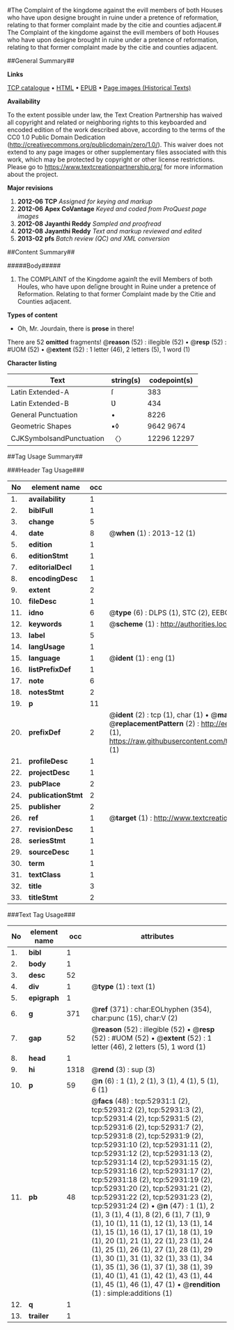 #The Complaint of the kingdome against the evill members of both Houses who have upon designe brought in ruine under a pretence of reformation, relating to that former complaint made by the citie and counties adjacent.#
The Complaint of the kingdome against the evill members of both Houses who have upon designe brought in ruine under a pretence of reformation, relating to that former complaint made by the citie and counties adjacent.

##General Summary##

**Links**

[TCP catalogue](http://www.ota.ox.ac.uk/tcp/)  • 
[HTML](http://tei.it.ox.ac.uk/tcp/Texts-HTML/free/A34/A34156.html)  • 
[EPUB](http://tei.it.ox.ac.uk/tcp/Texts-EPUB/free/A34/A34156.epub) • 
[Page images (Historical Texts)](https://historicaltexts.jisc.ac.uk/eebo-12039101e)

**Availability**

To the extent possible under law, the Text Creation Partnership has waived all copyright and related or neighboring rights to this keyboarded and encoded edition of the work described above, according to the terms of the CC0 1.0 Public Domain Dedication (http://creativecommons.org/publicdomain/zero/1.0/). This waiver does not extend to any page images or other supplementary files associated with this work, which may be protected by copyright or other license restrictions. Please go to https://www.textcreationpartnership.org/ for more information about the project.

**Major revisions**

1. __2012-06__ __TCP__ *Assigned for keying and markup*
1. __2012-06__ __Apex CoVantage__ *Keyed and coded from ProQuest page images*
1. __2012-08__ __Jayanthi Reddy__ *Sampled and proofread*
1. __2012-08__ __Jayanthi Reddy__ *Text and markup reviewed and edited*
1. __2013-02__ __pfs__ *Batch review (QC) and XML conversion*

##Content Summary##

#####Body#####

1. The COMPLAINT of the Kingdome againſt the evill Members of both Houſes, who have upon deſigne brought in Ruine under a pretence of Reformation. Relating to that former Complaint made by the Citie and Counties adjacent.

**Types of content**

  * Oh, Mr. Jourdain, there is **prose** in there!

There are 52 **omitted** fragments! 
 @__reason__ (52) : illegible (52)  •  @__resp__ (52) : #UOM (52)  •  @__extent__ (52) : 1 letter (46), 2 letters (5), 1 word (1)

**Character listing**


|Text|string(s)|codepoint(s)|
|---|---|---|
|Latin Extended-A|ſ|383|
|Latin Extended-B|Ʋ|434|
|General Punctuation|•|8226|
|Geometric Shapes|▪◊|9642 9674|
|CJKSymbolsandPunctuation|〈〉|12296 12297|

##Tag Usage Summary##

###Header Tag Usage###

|No|element name|occ|attributes|
|---|---|---|---|
|1.|__availability__|1||
|2.|__biblFull__|1||
|3.|__change__|5||
|4.|__date__|8| @__when__ (1) : 2013-12 (1)|
|5.|__edition__|1||
|6.|__editionStmt__|1||
|7.|__editorialDecl__|1||
|8.|__encodingDesc__|1||
|9.|__extent__|2||
|10.|__fileDesc__|1||
|11.|__idno__|6| @__type__ (6) : DLPS (1), STC (2), EEBO-CITATION (1), OCLC (1), VID (1)|
|12.|__keywords__|1| @__scheme__ (1) : http://authorities.loc.gov/ (1)|
|13.|__label__|5||
|14.|__langUsage__|1||
|15.|__language__|1| @__ident__ (1) : eng (1)|
|16.|__listPrefixDef__|1||
|17.|__note__|6||
|18.|__notesStmt__|2||
|19.|__p__|11||
|20.|__prefixDef__|2| @__ident__ (2) : tcp (1), char (1)  •  @__matchPattern__ (2) : ([0-9\-]+):([0-9IVX]+) (1), (.+) (1)  •  @__replacementPattern__ (2) : http://eebo.chadwyck.com/downloadtiff?vid=$1&page=$2 (1), https://raw.githubusercontent.com/textcreationpartnership/Texts/master/tcpchars.xml#$1 (1)|
|21.|__profileDesc__|1||
|22.|__projectDesc__|1||
|23.|__pubPlace__|2||
|24.|__publicationStmt__|2||
|25.|__publisher__|2||
|26.|__ref__|1| @__target__ (1) : http://www.textcreationpartnership.org/docs/. (1)|
|27.|__revisionDesc__|1||
|28.|__seriesStmt__|1||
|29.|__sourceDesc__|1||
|30.|__term__|1||
|31.|__textClass__|1||
|32.|__title__|3||
|33.|__titleStmt__|2||


###Text Tag Usage###

|No|element name|occ|attributes|
|---|---|---|---|
|1.|__bibl__|1||
|2.|__body__|1||
|3.|__desc__|52||
|4.|__div__|1| @__type__ (1) : text (1)|
|5.|__epigraph__|1||
|6.|__g__|371| @__ref__ (371) : char:EOLhyphen (354), char:punc (15), char:V (2)|
|7.|__gap__|52| @__reason__ (52) : illegible (52)  •  @__resp__ (52) : #UOM (52)  •  @__extent__ (52) : 1 letter (46), 2 letters (5), 1 word (1)|
|8.|__head__|1||
|9.|__hi__|1318| @__rend__ (3) : sup (3)|
|10.|__p__|59| @__n__ (6) : 1 (1), 2 (1), 3 (1), 4 (1), 5 (1), 6 (1)|
|11.|__pb__|48| @__facs__ (48) : tcp:52931:1 (2), tcp:52931:2 (2), tcp:52931:3 (2), tcp:52931:4 (2), tcp:52931:5 (2), tcp:52931:6 (2), tcp:52931:7 (2), tcp:52931:8 (2), tcp:52931:9 (2), tcp:52931:10 (2), tcp:52931:11 (2), tcp:52931:12 (2), tcp:52931:13 (2), tcp:52931:14 (2), tcp:52931:15 (2), tcp:52931:16 (2), tcp:52931:17 (2), tcp:52931:18 (2), tcp:52931:19 (2), tcp:52931:20 (2), tcp:52931:21 (2), tcp:52931:22 (2), tcp:52931:23 (2), tcp:52931:24 (2)  •  @__n__ (47) : 1 (1), 2 (1), 3 (1), 4 (1), 8 (2), 6 (1), 7 (1), 9 (1), 10 (1), 11 (1), 12 (1), 13 (1), 14 (1), 15 (1), 16 (1), 17 (1), 18 (1), 19 (1), 20 (1), 21 (1), 22 (1), 23 (1), 24 (1), 25 (1), 26 (1), 27 (1), 28 (1), 29 (1), 30 (1), 31 (1), 32 (1), 33 (1), 34 (1), 35 (1), 36 (1), 37 (1), 38 (1), 39 (1), 40 (1), 41 (1), 42 (1), 43 (1), 44 (1), 45 (1), 46 (1), 47 (1)  •  @__rendition__ (1) : simple:additions (1)|
|12.|__q__|1||
|13.|__trailer__|1||
